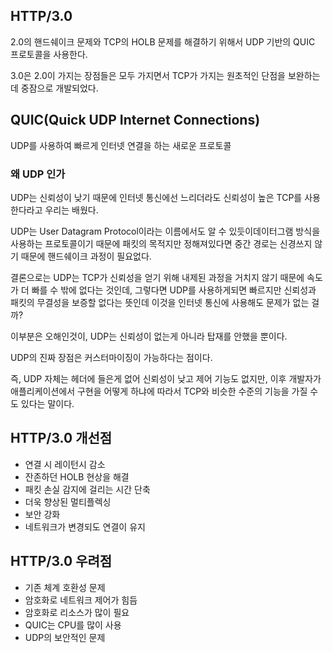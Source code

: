 ## HTTP/3.0

2.0의 핸드쉐이크 문제와 TCP의 HOLB 문제를 해결하기 위해서 UDP 기반의 QUIC 프로토콜을 사용한다.

3.0은 2.0이 가지는 장점들은 모두 가지면서 TCP가 가지는 원초적인 단점을 보완하는데 중잠으로 개발되었다.

## QUIC(Quick UDP Internet Connections)

UDP를 사용하여 빠르게 인터넷 연결을 하는 새로운 프로토콜

### 왜 UDP 인가

UDP는 신뢰성이 낮기 때문에 인터넷 통신에선 느리더라도 신뢰성이 높은 TCP를 사용한다라고 우리는 배웠다.

UDP는 User Datagram Protocol이라는 이름에서도 알 수 있듯이데이터그램 방식을 사용하는 프로토콜이기 때문에 패킷의 목적지만 정해져있다면 중간 경로는 신경쓰지 않기 때문에 핸드쉐이크 과정이 필요없다.

결론으로는 UDP는 TCP가 신뢰성을 얻기 위해 내제된 과정을 거치지 않기 때문에 속도가 더 빠를 수 밖에 없다는 것인데, 그렇다면 UDP를 사용하게되면 빠르지만 신뢰성과 패킷의 무결성을 보증할 없다는 뜻인데 이것을 인터넷 통신에 사용해도 문제가 없는 걸까?

이부분은 오해인것이, UDP는 신뢰성이 없는게 아니라 탑재를 안했을 뿐이다.

UDP의 진짜 장점은 커스터마이징이 가능하다는 점이다.

즉, UDP 자체는 헤더에 들은게 없어 신뢰성이 낮고 제어 기능도 없지만, 이후 개발자가 애플리케이션에서 구현을 어떻게 하냐에 따라서 TCP와 비슷한 수준의 기능을 가질 수도 있다는 말이다.

## HTTP/3.0 개선점

- 연결 시 레이턴시 감소
- 잔존하던 HOLB 현상을 해결
- 패킷 손실 감지에 걸리는 시간 단축
- 더욱 향상된 멀티플렉싱
- 보안 강화
- 네트워크가 변경되도 연결이 유지

## HTTP/3.0 우려점

- 기존 체계 호환성 문제
- 암호화로 네트워크 제어가 힘듬
- 암호화로 리소스가 많이 필요
- QUIC는 CPU를 많이 사용
- UDP의 보안적인 문제
